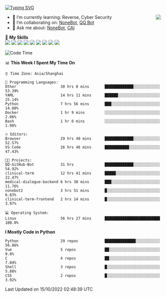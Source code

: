 [![Typing SVG](https://readme-typing-svg.herokuapp.com?size=25&duration=2500&color=8C43EA&vCenter=true&width=200&height=40&lines=Hi+there+%F0%9F%91%8B%F0%9F%8F%BB;I'm+yanyongyu)](https://git.io/typing-svg)

<a href="#">
  <img align="right" src="https://github-readme-stats.vercel.app/api?username=yanyongyu&count_private=true&show_icons=true&bg_color=15,f2f7fd,E0EAFC" />
</a>

- 🌱 I’m currently learning: Reverse, Cyber Security
- 👯 I’m collaborating on: [NoneBot](https://github.com/nonebot), [QQ Bot](https://github.com/Mrs4s/go-cqhttp)
- 💬 Ask me about: [NoneBot](https://github.com/nonebot), [CAI](https://github.com/cscs181/CAI)

🌟 **My Skills**  
![](https://img.shields.io/badge/-Python-3e74a2?style=flat-square&logo=Python&logoColor=fff)
![](https://img.shields.io/badge/-Node.js-339933?style=flat-square&logo=Node.js&logoColor=fff)
![](https://img.shields.io/badge/-Vue-4fc08d?style=flat-square&logo=Vue.js&logoColor=fff)
![](https://img.shields.io/badge/-React-2d98ce?style=flat-square&logo=React&logoColor=fff)
![](https://img.shields.io/badge/-Docker-2496ED?style=flat-square&logo=Docker&logoColor=fff)
![](https://img.shields.io/badge/-Linux-000000?style=flat-square&logo=Linux&logoColor=fff)
![](https://img.shields.io/badge/-MySQL-4479A1?style=flat-square&logo=MySQL&logoColor=fff)
![](https://img.shields.io/badge/-Redis-DC382D?style=flat-square&logo=Redis&logoColor=fff)
![](https://img.shields.io/badge/-MongoDB-47A248?style=flat-square&logo=MongoDB&logoColor=fff)

<!--START_SECTION:waka-->
![Code Time](http://img.shields.io/badge/Code%20Time-3%2C021%20hrs%203%20mins-blue)

📊 **This Week I Spent My Time On** 

```text
⌚︎ Time Zone: Asia/Shanghai

💬 Programming Languages: 
Other                    30 hrs 8 mins       █████████████░░░░░░░░░░░░   53.39% 
YAML                     14 hrs 11 mins      ██████░░░░░░░░░░░░░░░░░░░   25.14% 
Python                   7 hrs 56 mins       ███░░░░░░░░░░░░░░░░░░░░░░   14.08% 
Docker                   1 hr 9 mins         ░░░░░░░░░░░░░░░░░░░░░░░░░   2.06% 
Bash                     1 hr 6 mins         ░░░░░░░░░░░░░░░░░░░░░░░░░   1.98%

🔥 Editors: 
Browser                  29 hrs 40 mins      █████████████░░░░░░░░░░░░   52.57% 
VS Code                  26 hrs 46 mins      ███████████░░░░░░░░░░░░░░   47.43%

🐱‍💻 Projects: 
QQ-GitHub-Bot            31 hrs              █████████████░░░░░░░░░░░░   54.92% 
clinical-term            12 hrs 41 mins      █████░░░░░░░░░░░░░░░░░░░░   22.47% 
medical-dialogue-backend 6 hrs 38 mins       ███░░░░░░░░░░░░░░░░░░░░░░   11.76% 
nonebot2                 3 hrs 51 mins       █░░░░░░░░░░░░░░░░░░░░░░░░   6.83% 
clinical-term-frontend   2 hrs 14 mins       █░░░░░░░░░░░░░░░░░░░░░░░░   3.97%

💻 Operating System: 
Linux                    56 hrs 27 mins      █████████████████████████   100.0%

```

**I Mostly Code in Python** 

```text
Python                   29 repos            ██████████████░░░░░░░░░░░   56.86% 
Vue                      5 repos             ██░░░░░░░░░░░░░░░░░░░░░░░   9.8% 
C                        4 repos             ██░░░░░░░░░░░░░░░░░░░░░░░   7.84% 
Shell                    3 repos             █░░░░░░░░░░░░░░░░░░░░░░░░   5.88% 
CSS                      2 repos             █░░░░░░░░░░░░░░░░░░░░░░░░   3.92%

```



 Last Updated on 15/10/2022 02:48:39 UTC
<!--END_SECTION:waka-->
